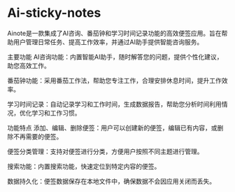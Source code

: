 # Ai-sticky-notes
Ainote是一款集成了AI咨询、番茄钟和学习时间记录功能的高效便签应用。​旨在帮助用户管理日常任务、提高工作效率，并通过AI助手提供智能咨询服务。​

主要功能
AI咨询功能：​内置智能AI助手，随时解答您的问题，提供个性化建议，助您高效工作。​

番茄钟功能：​采用番茄工作法，帮助您专注工作，合理安排休息时间，提升工作效率。​

学习时间记录：​自动记录学习和工作时间，生成数据报告，帮助您分析时间利用情况，优化学习和工作习惯。

功能特点
添加、编辑、删除便签：​用户可以创建新的便签，编辑已有内容，或删除不再需要的便签。​

便签分类管理：​支持对便签进行分类，方便用户按照不同主题进行管理。​

搜索功能：​内置搜索功能，快速定位到特定内容的便签。​

数据持久化：​便签数据保存在本地文件中，确保数据不会因应用关闭而丢失。​


